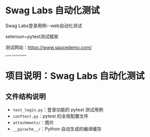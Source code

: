 # Swag Labs 自动化测试
Swag Labs登录用例--web自动化测试

selenium+pytest测试框架

测试网站：https://www.saucedemo.com/

<img src="D:\GitHubNote\swag_labs_automation\attachments\image-20251028214938198.png" alt="image-20251028214938198" style="zoom: 33%;" />

# 项目说明：Swag Labs 自动化测试

## 文件结构说明
- `test_login.py`：登录功能的 pytest 测试用例
- `conftest.py`：pytest 的全局配置文件
- `attachments/`：图片
- `__pycache__/`：Python 自动生成的编译缓存
